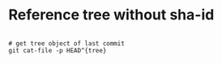 # Reference tree without sha-id 

```

# get tree object of last commit 
git cat-file -p HEAD^{tree}

```
